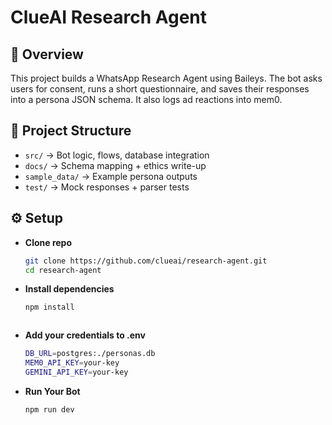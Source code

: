 # ClueAI Research Agent

## 🚀 Overview
This project builds a WhatsApp Research Agent using Baileys. The bot asks users for consent, runs a short questionnaire, and saves their responses into a persona JSON schema. It also logs ad reactions into mem0.

## 📂 Project Structure
- `src/` → Bot logic, flows, database integration
- `docs/` → Schema mapping + ethics write-up
- `sample_data/` → Example persona outputs
- `test/` → Mock responses + parser tests

## ⚙️ Setup
- **Clone repo**
   ```bash
   git clone https://github.com/clueai/research-agent.git
   cd research-agent


- **Install dependencies**
   ```bash
   npm install



- **Add your credentials to .env**
   ```bash
   DB_URL=postgres:./personas.db
   MEM0_API_KEY=your-key
   GEMINI_API_KEY=your-key

- **Run Your Bot**
   ```bash
   npm run dev
